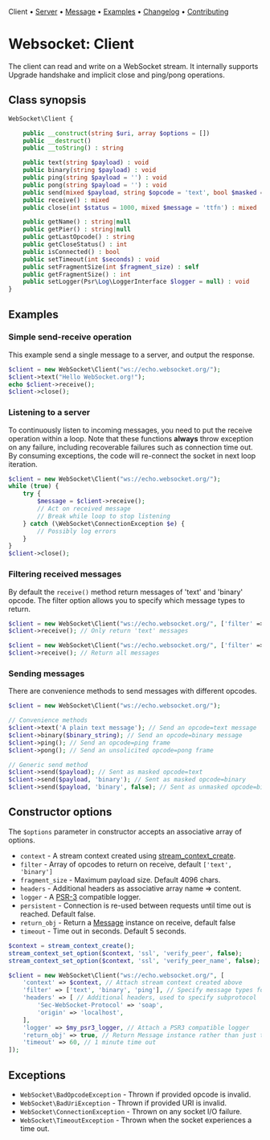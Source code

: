 Client • [Server](Server.md) • [Message](Message.md) • [Examples](Examples.md) • [Changelog](Changelog.md) • [Contributing](Contributing.md)

# Websocket: Client

The client can read and write on a WebSocket stream.
It internally supports Upgrade handshake and implicit close and ping/pong operations.

##  Class synopsis

```php
WebSocket\Client {

    public __construct(string $uri, array $options = [])
    public __destruct()
    public __toString() : string

    public text(string $payload) : void
    public binary(string $payload) : void
    public ping(string $payload = '') : void
    public pong(string $payload = '') : void
    public send(mixed $payload, string $opcode = 'text', bool $masked = true) : void
    public receive() : mixed
    public close(int $status = 1000, mixed $message = 'ttfn') : mixed

    public getName() : string|null
    public getPier() : string|null
    public getLastOpcode() : string
    public getCloseStatus() : int
    public isConnected() : bool
    public setTimeout(int $seconds) : void
    public setFragmentSize(int $fragment_size) : self
    public getFragmentSize() : int
    public setLogger(Psr\Log\LoggerInterface $logger = null) : void
}
```

## Examples

### Simple send-receive operation

This example send a single message to a server, and output the response.

```php
$client = new WebSocket\Client("ws://echo.websocket.org/");
$client->text("Hello WebSocket.org!");
echo $client->receive();
$client->close();
```

### Listening to a server

To continuously listen to incoming messages, you need to put the receive operation within a loop.
Note that these functions **always** throw exception on any failure, including recoverable failures such as connection time out.
By consuming exceptions, the code will re-connect the socket in next loop iteration.

```php
$client = new WebSocket\Client("ws://echo.websocket.org/");
while (true) {
    try {
        $message = $client->receive();
        // Act on received message
        // Break while loop to stop listening
    } catch (\WebSocket\ConnectionException $e) {
        // Possibly log errors
    }
}
$client->close();
```

### Filtering received messages

By default the `receive()` method return messages of 'text' and 'binary' opcode.
The filter option allows you to specify which message types to return.

```php
$client = new WebSocket\Client("ws://echo.websocket.org/", ['filter' => ['text']]);
$client->receive(); // Only return 'text' messages

$client = new WebSocket\Client("ws://echo.websocket.org/", ['filter' => ['text', 'binary', 'ping', 'pong', 'close']]);
$client->receive(); // Return all messages
```

### Sending messages

There are convenience methods to send messages with different opcodes.
```php
$client = new WebSocket\Client("ws://echo.websocket.org/");

// Convenience methods
$client->text('A plain text message'); // Send an opcode=text message
$client->binary($binary_string); // Send an opcode=binary message
$client->ping(); // Send an opcode=ping frame
$client->pong(); // Send an unsolicited opcode=pong frame

// Generic send method
$client->send($payload); // Sent as masked opcode=text
$client->send($payload, 'binary'); // Sent as masked opcode=binary
$client->send($payload, 'binary', false); // Sent as unmasked opcode=binary
```

## Constructor options

The `$options` parameter in constructor accepts an associative array of options.

* `context` - A stream context created using [stream_context_create](https://www.php.net/manual/en/function.stream-context-create).
* `filter` - Array of opcodes to return on receive, default `['text', 'binary']`
* `fragment_size` - Maximum payload size. Default 4096 chars.
* `headers` - Additional headers as associative array name => content.
* `logger` - A [PSR-3](https://www.php-fig.org/psr/psr-3/) compatible logger.
* `persistent` - Connection is re-used between requests until time out is reached. Default false.
* `return_obj` - Return a [Message](Message.md) instance on receive, default false
* `timeout` - Time out in seconds. Default 5 seconds.

```php
$context = stream_context_create();
stream_context_set_option($context, 'ssl', 'verify_peer', false);
stream_context_set_option($context, 'ssl', 'verify_peer_name', false);

$client = new WebSocket\Client("ws://echo.websocket.org/", [
    'context' => $context, // Attach stream context created above
    'filter' => ['text', 'binary', 'ping'], // Specify message types for receive() to return
    'headers' => [ // Additional headers, used to specify subprotocol
        'Sec-WebSocket-Protocol' => 'soap',
        'origin' => 'localhost',
    ],
    'logger' => $my_psr3_logger, // Attach a PSR3 compatible logger
    'return_obj' => true, // Return Message instance rather than just text
    'timeout' => 60, // 1 minute time out
]);
```

## Exceptions

* `WebSocket\BadOpcodeException` - Thrown if provided opcode is invalid.
* `WebSocket\BadUriException` - Thrown if provided URI is invalid.
* `WebSocket\ConnectionException` - Thrown on any socket I/O failure.
* `WebSocket\TimeoutException` - Thrown when the socket experiences a time out.
